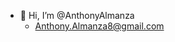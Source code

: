 - 👋 Hi, I’m @AnthonyAlmanza
  - Anthony.Almanza8@gmail.com

<!---
AnthonyAlmanza/AnthonyAlmanza is a ✨ special ✨ repository because its `README.md` (this file) appears on your GitHub profile.
You can click the Preview link to take a look at your changes.
--->
